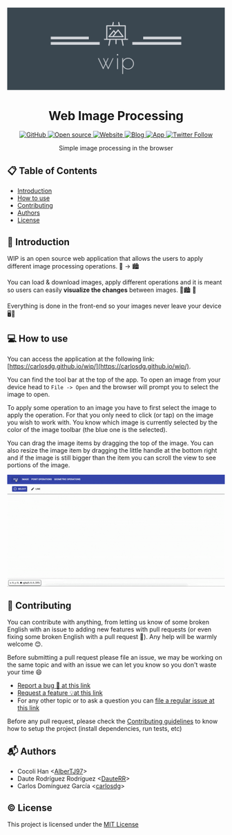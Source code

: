<p align="center">
  <img src="doc/resources/images/wide_logo.png">
</p>

<h1 align="center">Web Image Processing</h1>
<p align="center">
    <a href="https://github.com/carlosdg/wip/blob/master/LICENSE">
        <img alt="GitHub" src="https://img.shields.io/github/license/carlosdg/wip.svg">
    </a>
    <a href="https://github.com/ellerbrock/open-source-badges/">
        <img src="https://badges.frapsoft.com/os/v1/open-source.svg?v=103g" alt="Open source">
    </a>
    <a href="https://wipblog463382623.wordpress.com/">
        <img alt="Website" src="https://img.shields.io/website/https/wipblog463382623.wordpress.com.svg?up_message=Landing%20page">
    </a>
    <a href="https://wipblog463382623.wordpress.com/blog/">
        <img alt="Blog" src="https://img.shields.io/website/https/wipblog463382623.wordpress.com/blog.svg?up_message=Blog">
    </a>
    <a href="https://carlosdg.github.io/wip/">
        <img alt="App" src="https://img.shields.io/website/https/carlosdg.github.io/wip.svg?up_message=App">
    </a>
    <a href="https://twitter.com/wip_open_source">
        <img alt="Twitter Follow" src="https://img.shields.io/twitter/follow/wip_open_source.svg?label=Follow&style=social">
    </a>
</p>
<p align="center"> Simple image processing in the browser </p>

## :clipboard: Table of Contents

- [Introduction](#introduction)
- [How to use](#how-to-use)
- [Contributing](#contributing)
- [Authors](#authors)
- [License](#license)

## :scroll: Introduction

WIP is an open source web application that allows the users to apply different image processing operations. 🌆 → 🏙

You can load & download images, apply different operations and it is meant so users can easily **visualize the changes** between images. 🌆🏙 🤔

Everything is done in the front-end so your images never leave your device 🖥🔐

## :computer: How to use

You can access the application at the following link: [https://carlosdg.github.io/wip/](https://carlosdg.github.io/wip/).

You can find the tool bar at the top of the app. To open an image from your device head to `File -> Open` and the browser will prompt you to select the image to open.

To apply some operation to an image you have to first select the image to apply the operation. For that you only need to click (or tap) on the image you wish to work with. You know which image is currently selected by the color of the image toolbar (the blue one is the selected).

You can drag the image items by dragging the top of the image. You can also resize the image item by dragging the little handle at the bottom right and if the image is still bigger than the item you can scroll the view to see portions of the image.

<p align="center">
  <img src="doc/resources/images/demo.gif" alt="Demo gif showing how to open a file, select and apply an operation to an image and how to drag and resize an image item">
</p>

## :construction_worker: Contributing

You can contribute with anything, from letting us know of some broken English with an issue to adding new features with pull requests (or even fixing some broken English with a pull request 🤯). Any help will be warmly welcome 😊.

Before submitting a pull request please file an issue, we may be working on the same topic and with an issue we can let you know so you don't waste your time 😄

- [Report a bug 🐞 at this link](https://github.com/cocoli89/WebImageProcessing/issues/new?assignees=&labels=bug&template=bug-report---.md&title=%5BBUG%5D+Issue+Title)
- [Request a feature 💡at this link](https://github.com/cocoli89/WebImageProcessing/issues/new?assignees=&labels=enhancement&template=feature-request---.md&title=%5BFeat%5D+Issue+Title)
- For any other topic or to ask a question you can [file a regular issue at this link](https://github.com/cocoli89/WebImageProcessing/issues/new)

Before any pull request, please check the [Contributing guidelines](./CONTRIBUTING.md) to know how to setup the project (install dependencies, run tests, etc)

## :mailbox_with_mail: Authors

- Cocoli Han &lt;[AlberTJ97](https://github.com/cocoli89)&gt;
- Daute Rodríguez Rodríguez &lt;[DauteRR](https://github.com/DauteRR)&gt;
- Carlos Domínguez García &lt;[carlosdg](https://github.com/carlosdg)&gt;

## :copyright: License

This project is licensed under the [MIT License](/LICENSE)
